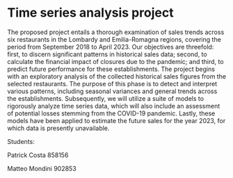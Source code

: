 # Time series analysis project

The proposed project entails a thorough examination of sales trends across six restaurants in the
Lombardy and Emilia-Romagna regions, covering the period from September 2018 to April 2023.
Our objectives are threefold: first, to discern significant patterns in historical sales data; second,
to calculate the financial impact of closures due to the pandemic; and third, to predict future
performance for these establishments. The project begins with an exploratory analysis of the
collected historical sales figures from the selected restaurants. The purpose of this phase is to
detect and interpret various patterns, including seasonal variances and general trends across the
establishments. Subsequently, we will utilize a suite of models to rigorously analyze time series data,
which will also include an assessment of potential losses stemming from the COVID-19 pandemic.
Lastly, these models have been applied to estimate the future sales for the year 2023, for which
data is presently unavailable.

Students:


Patrick Costa 858156


Matteo Mondini 902853
